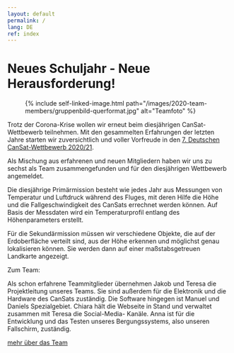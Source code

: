 ```yaml
---
layout: default
permalink: /
lang: DE
ref: index
---
```


# Neues Schuljahr - Neue Herausforderung!

<figure class="center medium">
  {% include self-linked-image.html path="/images/2020-team-members/gruppenbild-querformat.jpg" alt="Teamfoto" %}
</figure>

Trotz der Corona-Krise wollen wir erneut beim diesjährigen CanSat-Wettbewerb teilnehmen. Mit den gesammelten Erfahrungen der letzten Jahre starten wir zuversichtlich und voller Vorfreude in den [7. Deutschen CanSat-Wettbewerb 2020/21](https://www.cansat.de/wettbewerb-2020-21). 

Als Mischung aus erfahrenen und neuen Mitgliedern haben wir uns zu sechst als Team zusammengefunden und für den diesjährigen Wettbewerb angemeldet.

Die diesjährige Primärmission besteht wie jedes Jahr aus Messungen von Temperatur und Luftdruck während des Fluges, mit deren Hilfe die Höhe und die Fallgeschwindigkeit des CanSats errechnet werden können. Auf Basis der Messdaten wird ein Temperaturprofil entlang des Höhenparameters erstellt.

Für die Sekundärmission müssen wir verschiedene Objekte, die auf der Erdoberfläche verteilt sind, aus der Höhe erkennen und möglichst genau lokalisieren können. Sie werden dann auf einer maßstabsgetreuen Landkarte angezeigt.

Zum Team:

Als schon erfahrene Teammitglieder übernehmen Jakob und Teresa die Projektleitung unseres Teams. Sie sind außerdem für die Elektronik und die Hardware des CanSats zuständig. 
Die Software hingegen ist Manuel und Daniels Spezialgebiet. 
Chiara hält die Webseite in Stand und verwaltet zusammen mit Teresa die Social-Media- Kanäle. 
Anna ist für die Entwicklung und das Testen unseres Bergungssystems, also unseren Fallschirm, zuständig. 

<p> <a href="{{ site.baseurl }}/team/" class="read-more">mehr über das Team</a> </p>
